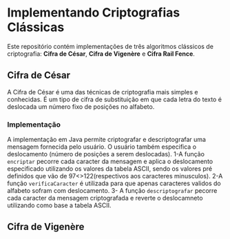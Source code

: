 # Implementando Criptografias Clássicas

Este repositório contém implementações de três algoritmos clássicos de criptografia: **Cifra de César**, **Cifra de Vigenère** e **Cifra Rail Fence**.

## Cifra de César

A Cifra de César é uma das técnicas de criptografia mais simples e conhecidas. É um tipo de cifra de substituição em que cada letra do texto é deslocada um número fixo de posições no alfabeto.

### Implementação

A implementação em Java permite criptografar e descriptografar uma mensagem fornecida pelo usuário. O usuário também especifica o deslocamento (número de posições a serem deslocadas). 
  1-A função `encriptar` pecorre cada caracter da mensagem e aplica o deslocamento especificado utilizando os       valores da tabela ASCII, sendo os valores pré definidos que vão de 97<>122(respectivos aos caracteres minusculos). 
  2-A função `verificaCaracter` é utilizada para que apenas caracteres validos do alfabeto sofram com deslocamento. 
  3- A função `descriptografar` pecorre cada caracter da mensagem criptografada e reverte o deslocamneto utilizando como base a tabela ASCII.

  ## Cifra de Vigenère
